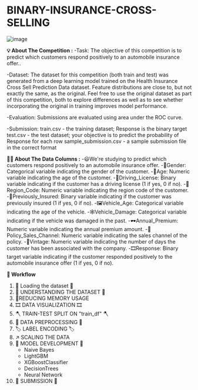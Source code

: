 # BINARY-INSURANCE-CROSS-SELLING

![image](https://github.com/user-attachments/assets/ba1f57c6-adf8-4d4c-8277-2d21bce98301)

**💡 About The Competition :**
-Task: The objective of this competition is to predict which customers respond positively to an automobile insurance offer..

-Dataset: The dataset for this competition (both train and test) was generated from a deep learning model trained on the Health Insurance Cross Sell Prediction Data dataset. Feature distributions are close to, but not exactly the same, as the original. Feel free to use the original dataset as part of this competition, both to explore differences as well as to see whether incorporating the original in training improves model performance.

-Evaluation: Submissions are evaluated using area under the ROC curve.

-Submission: train.csv - the training dataset; Response is the binary target test.csv - the test dataset; your objective is to predict the probability of Response
for each row sample_submission.csv - a sample submission file in the correct format

**🎄🎋 About The Data Columns :**
-😃We're studying to predict which customers respond positively to an automobile insurance offer.
-🥨Gender: Categorical variable indicating the gender of the customer.
-🌭Age: Numeric variable indicating the age of the customer.
-🥓Driving_License: Binary variable indicating if the customer has a driving license (1 if yes, 0 if no).
-🚜Region_Code: Numeric variable indicating the region code of the customer.
-🥡Previously_Insured: Binary variable indicating if the customer was previously insured (1 if yes, 0 if no).
-🖼Vehicle_Age: Categorical variable indicating the age of the vehicle.
-🕸Vehicle_Damage: Categorical variable indicating if the vehicle was damaged in the past.
-🕶Annual_Premium: Numeric variable indicating the annual premium amount.
-🎡Policy_Sales_Channel: Numeric variable indicating the sales channel of the policy.
-🎢Vintage: Numeric variable indicating the number of days the customer has been associated with the company.
-🎞Response: Binary target variable indicating if the customer responded positively to the automobile insurance offer (1 if yes, 0 if no).

**🎋 Workflow**
1. 🚗 Loading the dataset 🚗
2. 📱 UNDERSTANDING THE DATASET 📱
3. 🔻REDUCING MEMORY USAGE
4. 🎞️ DATA VISUALIZATION 🎞️
5. 🪓 TRAIN-TEST SPLIT ON "train_df" 🪓
6. 🐧 DATA PREPROCESSING 🐧
7. 🏷️ LABEL ENCODING 🏷️
8. ↗️ SCALING THE DATA
9. 📍 MODEL DEVELOPMENT 📍
    - Naive Bayes
    - LightGBM
    - XGBoostClassifier
    - DecisionTrees
    - Neural Network
10. 🧮 SUBMISSION 🧮
 
